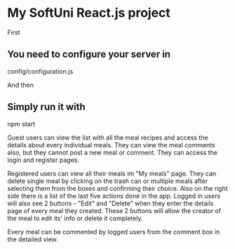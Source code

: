 # My SoftUni React.js project

First
## You need to configure your server in 
config/configuration.js

And then
## Simply run it with 
npm start

Guest users can view the list with all the meal recipes and 
access the details about every individual meals. They can view
the meal comments also, but they cannot post a new meal or comment.
They can access the login and register pages. 

Registered users can view all their meals im "My meals" page. 
They can delete single meal by clicking on the trash can or multiple
meals after selecting them from the boxes and confirming their choice.
Also on the right side there is a list of the last five actions done in the
app. Logged in users will also see 2 buttons - "Edit" and "Delete" when 
they enter the details page of every meal they created. These 2 buttons
will allow the creator of the meal to edit its' info or delete it completely.
 
Every meal can be commented by logged users from the comment box in 
the detailed view. 
